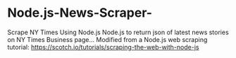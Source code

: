 # Node.js-News-Scraper-
Scrape NY Times Using Node.js
Node.js to return json of latest news stories on NY Times Business page...
Modified from a Node.js web scraping tutorial: 
https://scotch.io/tutorials/scraping-the-web-with-node-js
